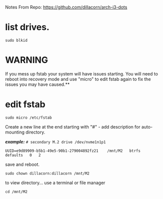 Notes From Repo: https://github.com/dillacorn/arch-i3-dots

# list drives.

`sudo blkid`

# WARNING
If you mess up fstab your system will have issues starting. You will need to reboot into recovery mode and use "micro" to edit fstab again to fix the issues you may have caused.**

# edit fstab

`sudo micro /etc/fstab`

Create a new line at the end starting with "#" - add description for auto-mounting directory.

***example:***
`# secondary M.2 drive /dev/nvme1n1p1`

`UUID=e9d89909-b5b1-49e5-90b1-279004892fz21    /mnt/M2   btrfs   defaults   0   2`

save and reboot.

`sudo chown dillacorn:dillacorn /mnt/M2`

to view directory... use a terminal or file manager

`cd /mnt/M2`
